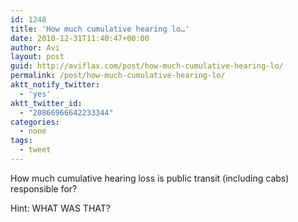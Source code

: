 ```yaml
---
id: 1248
title: 'How much cumulative hearing lo…'
date: 2010-12-31T11:40:47+00:00
author: Avi
layout: post
guid: http://aviflax.com/post/how-much-cumulative-hearing-lo/
permalink: /post/how-much-cumulative-hearing-lo/
aktt_notify_twitter:
  - 'yes'
aktt_twitter_id:
  - "20866966642233344"
categories:
  - none
tags:
  - tweet
---
```

How much cumulative hearing loss is public transit (including cabs) responsible for?

Hint: WHAT WAS THAT?